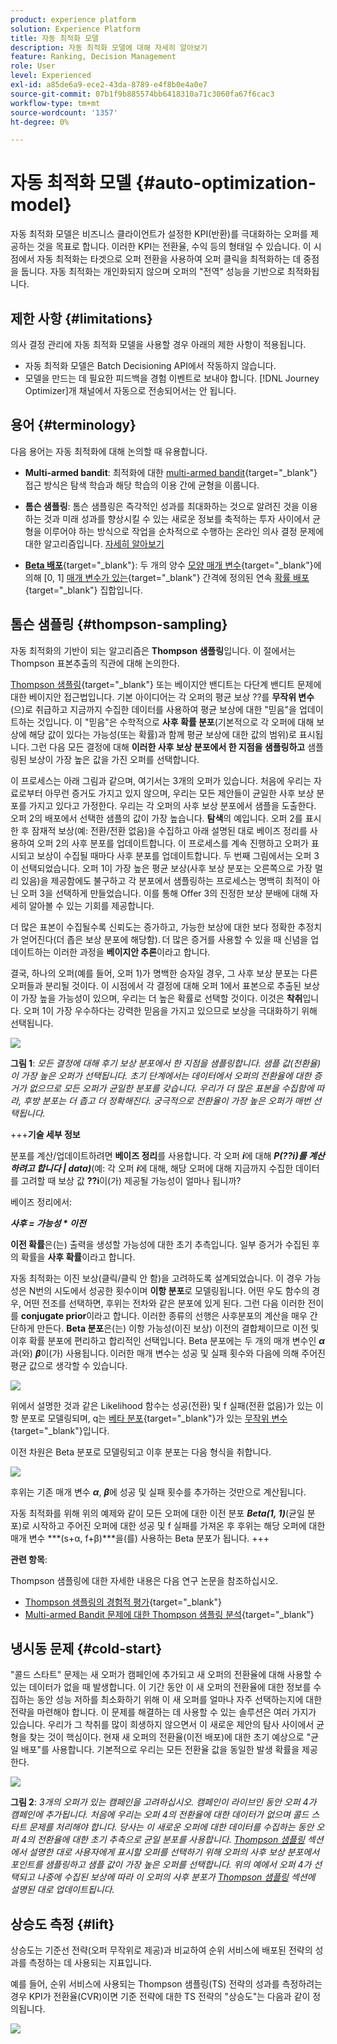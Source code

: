 ```yaml
---
product: experience platform
solution: Experience Platform
title: 자동 최적화 모델
description: 자동 최적화 모델에 대해 자세히 알아보기
feature: Ranking, Decision Management
role: User
level: Experienced
exl-id: a85de6a9-ece2-43da-8789-e4f8b0e4a0e7
source-git-commit: 07b1f9b885574bb6418310a71c3060fa67f6cac3
workflow-type: tm+mt
source-wordcount: '1357'
ht-degree: 0%

---
```


# 자동 최적화 모델 {#auto-optimization-model}

자동 최적화 모델은 비즈니스 클라이언트가 설정한 KPI(반환)를 극대화하는 오퍼를 제공하는 것을 목표로 합니다. 이러한 KPI는 전환율, 수익 등의 형태일 수 있습니다. 이 시점에서 자동 최적화는 타겟으로 오퍼 전환을 사용하여 오퍼 클릭을 최적화하는 데 중점을 둡니다. 자동 최적화는 개인화되지 않으며 오퍼의 &quot;전역&quot; 성능을 기반으로 최적화됩니다.

## 제한 사항 {#limitations}

의사 결정 관리에 자동 최적화 모델을 사용할 경우 아래의 제한 사항이 적용됩니다.

* 자동 최적화 모델은 Batch Decisioning API에서 작동하지 않습니다.
* 모델을 만드는 데 필요한 피드백을 경험 이벤트로 보내야 합니다. [!DNL Journey Optimizer]개 채널에서 자동으로 전송되어서는 안 됩니다.

## 용어 {#terminology}

다음 용어는 자동 최적화에 대해 논의할 때 유용합니다.

* **Multi-armed bandit**: 최적화에 대한 [multi-armed bandit](https://en.wikipedia.org/wiki/Multi-armed_bandit){target="_blank"} 접근 방식은 탐색 학습과 해당 학습의 이용 간에 균형을 이룹니다.

* **톰슨 샘플링**: 톰슨 샘플링은 즉각적인 성과를 최대화하는 것으로 알려진 것을 이용하는 것과 미래 성과를 향상시킬 수 있는 새로운 정보를 축적하는 투자 사이에서 균형을 이루어야 하는 방식으로 작업을 순차적으로 수행하는 온라인 의사 결정 문제에 대한 알고리즘입니다. [자세히 알아보기](#thompson-sampling)

* [**Beta 배포**](https://en.wikipedia.org/wiki/Beta_distribution){target="_blank"}: 두 개의 양수 [모양 매개 변수](https://en.wikipedia.org/wiki/Shape_parameter){target="_blank"}에 의해 [0, 1] [매개 변수가 있는](https://en.wikipedia.org/wiki/Statistical_parameter){target="_blank"} 간격에 정의된 연속 [확률 배포](https://en.wikipedia.org/wiki/Probability_distribution){target="_blank"} 집합입니다.

## 톰슨 샘플링 {#thompson-sampling}

자동 최적화의 기반이 되는 알고리즘은 **Thompson 샘플링**&#x200B;입니다. 이 절에서는 Thompson 표본추출의 직관에 대해 논의한다.

[Thompson 샘플링](https://en.wikipedia.org/wiki/Thompson_sampling){target="_blank"} 또는 베이지안 밴디트는 다단계 밴디트 문제에 대한 베이지안 접근법입니다.  기본 아이디어는 각 오퍼의 평균 보상 ??를 **무작위 변수**(으)로 취급하고 지금까지 수집한 데이터를 사용하여 평균 보상에 대한 &quot;믿음&quot;을 업데이트하는 것입니다. 이 &quot;믿음&quot;은 수학적으로 **사후 확률 분포**(기본적으로 각 오퍼에 대해 보상에 해당 값이 있다는 가능성(또는 확률)과 함께 평균 보상에 대한 값의 범위)로 표시됩니다. 그런 다음 모든 결정에 대해 **이러한 사후 보상 분포에서 한 지점을 샘플링하고** 샘플링된 보상이 가장 높은 값을 가진 오퍼를 선택합니다.

이 프로세스는 아래 그림과 같으며, 여기서는 3개의 오퍼가 있습니다. 처음에 우리는 자료로부터 아무런 증거도 가지고 있지 않으며, 우리는 모든 제안들이 균일한 사후 보상 분포를 가지고 있다고 가정한다. 우리는 각 오퍼의 사후 보상 분포에서 샘플을 도출한다. 오퍼 2의 배포에서 선택한 샘플의 값이 가장 높습니다. **탐색**&#x200B;의 예입니다. 오퍼 2를 표시한 후 잠재적 보상(예: 전환/전환 없음)을 수집하고 아래 설명된 대로 베이즈 정리를 사용하여 오퍼 2의 사후 분포를 업데이트합니다.  이 프로세스를 계속 진행하고 오퍼가 표시되고 보상이 수집될 때마다 사후 분포를 업데이트합니다. 두 번째 그림에서는 오퍼 3이 선택되었습니다. 오퍼 1이 가장 높은 평균 보상(사후 보상 분포는 오른쪽으로 가장 멀리 있음)을 제공함에도 불구하고 각 분포에서 샘플링하는 프로세스는 명백히 최적이 아닌 오퍼 3을 선택하게 만들었습니다. 이를 통해 Offer 3의 진정한 보상 분배에 대해 자세히 알아볼 수 있는 기회를 제공합니다.

더 많은 표본이 수집될수록 신뢰도는 증가하고, 가능한 보상에 대한 보다 정확한 추정치가 얻어진다(더 좁은 보상 분포에 해당함). 더 많은 증거를 사용할 수 있을 때 신념을 업데이트하는 이러한 과정을 **베이지안 추론**&#x200B;이라고 합니다.

결국, 하나의 오퍼(예를 들어, 오퍼 1)가 명백한 승자일 경우, 그 사후 보상 분포는 다른 오퍼들과 분리될 것이다. 이 시점에서 각 결정에 대해 오퍼 1에서 표본으로 추출된 보상이 가장 높을 가능성이 있으며, 우리는 더 높은 확률로 선택할 것이다. 이것은 **착취**&#x200B;입니다. 오퍼 1이 가장 우수하다는 강력한 믿음을 가지고 있으므로 보상을 극대화하기 위해 선택됩니다.

![](../assets/ai-ranking-thompson-sampling.png)

**그림 1**: *모든 결정에 대해 후기 보상 분포에서 한 지점을 샘플링합니다. 샘플 값(전환율)이 가장 높은 오퍼가 선택됩니다. 초기 단계에서는 데이터에서 오퍼의 전환율에 대한 증거가 없으므로 모든 오퍼가 균일한 분포를 갖습니다. 우리가 더 많은 표본을 수집함에 따라, 후방 분포는 더 좁고 더 정확해진다. 궁극적으로 전환율이 가장 높은 오퍼가 매번 선택됩니다.*

<!--
![](../assets/ai-ranking-thompson-sampling-initial.png)
![](../assets/ai-ranking-thompson-sampling-intermediate.png)
![](../assets/ai-ranking-thompson-sampling-ultimate.png)
-->

+++**기술 세부 정보**

분포를 계산/업데이트하려면 **베이즈 정리**&#x200B;를 사용합니다. 각 오퍼 ***i***&#x200B;에 대해 ***P(??i)를 계산하려고 합니다 | data)***(예: 각 오퍼 ***i***&#x200B;에 대해, 해당 오퍼에 대해 지금까지 수집한 데이터를 고려할 때 보상 값 **??i**&#x200B;이(가) 제공될 가능성이 얼마나 됩니까?

베이즈 정리에서:

***사후 = 가능성 * 이전***

**이전 확률**&#x200B;은(는) 출력을 생성할 가능성에 대한 초기 추측입니다. 일부 증거가 수집된 후의 확률을 **사후 확률**&#x200B;이라고 합니다. 

자동 최적화는 이진 보상(클릭/클릭 안 함)을 고려하도록 설계되었습니다. 이 경우 가능성은 N번의 시도에서 성공한 횟수이며 **이항 분포**&#x200B;로 모델링됩니다. 어떤 우도 함수의 경우, 어떤 전조를 선택하면, 후위는 전차와 같은 분포에 있게 된다. 그런 다음 이러한 전이를 **conjugate prior**&#x200B;이라고 합니다. 이러한 종류의 선행은 사후분포의 계산을 매우 간단하게 만든다. **Beta 분포**&#x200B;은(는) 이항 가능성(이진 보상) 이전의 결합체이므로 이전 및 이후 확률 분포에 편리하고 합리적인 선택입니다. Beta 분포에는 두 개의 매개 변수인 ***α***&#x200B;과(와) ***β***&#x200B;이(가) 사용됩니다. 이러한 매개 변수는 성공 및 실패 횟수와 다음에 의해 주어진 평균 값으로 생각할 수 있습니다.

![](../assets/ai-ranking-beta-distribution.png)

위에서 설명한 것과 같은 Likelihood 함수는 성공(전환) 및 f 실패(전환 없음)가 있는 이항 분포로 모델링되며, q는 [베타 분포](https://en.wikipedia.org/wiki/Beta_distribution){target="_blank"}가 있는 [무작위 변수](https://en.wikipedia.org/wiki/Random_variable){target="_blank"}입니다.

이전 차원은 Beta 분포로 모델링되고 이후 분포는 다음 형식을 취합니다.

![](../assets/ai-ranking-posterior-distribution.svg)

후위는 기존 매개 변수 ***α***, ***β***&#x200B;에 성공 및 실패 횟수를 추가하는 것만으로 계산됩니다.

자동 최적화를 위해 위의 예제와 같이 모든 오퍼에 대한 이전 분포 ***Beta(1, 1)***(균일 분포)로 시작하고 주어진 오퍼에 대한 성공 및 f 실패를 가져온 후 후위는 해당 오퍼에 대한 매개 변수 ***(s+α, f+β)***을(를) 사용하는 Beta 분포가 됩니다.
+++

**관련 항목**:

Thompson 샘플링에 대한 자세한 내용은 다음 연구 논문을 참조하십시오.
* [Thompson 샘플링의 경험적 평가](https://proceedings.neurips.cc/paper/2011/file/e53a0a2978c28872a4505bdb51db06dc-Paper.pdf){target="_blank"}
* [Multi-armed Bandit 문제에 대한 Thompson 샘플링 분석](https://proceedings.mlr.press/v23/agrawal12/agrawal12.pdf){target="_blank"}

## 냉시동 문제 {#cold-start}

&quot;콜드 스타트&quot; 문제는 새 오퍼가 캠페인에 추가되고 새 오퍼의 전환율에 대해 사용할 수 있는 데이터가 없을 때 발생합니다. 이 기간 동안 이 새 오퍼의 전환율에 대한 정보를 수집하는 동안 성능 저하를 최소화하기 위해 이 새 오퍼를 얼마나 자주 선택하는지에 대한 전략을 마련해야 합니다. 이 문제를 해결하는 데 사용할 수 있는 솔루션은 여러 가지가 있습니다. 우리가 그 착취를 많이 희생하지 않으면서 이 새로운 제안의 탐사 사이에서 균형을 찾는 것이 핵심이다. 현재 새 오퍼의 전환율(이전 배포)에 대한 초기 예상으로 &quot;균일 배포&quot;를 사용합니다. 기본적으로 우리는 모든 전환율 값을 동일한 발생 확률을 제공한다.


![](../assets/ai-ranking-cold-start-strategies.png)

**그림 2**: *3개의 오퍼가 있는 캠페인을 고려하십시오. 캠페인이 라이브인 동안 오퍼 4가 캠페인에 추가됩니다. 처음에 우리는 오퍼 4의 전환율에 대한 데이터가 없으며 콜드 스타트 문제를 처리해야 합니다. 당사는 이 새로운 오퍼에 대한 데이터를 수집하는 동안 오퍼 4의 전환율에 대한 초기 추측으로 균일 분포를 사용합니다. [Thompson 샘플링](#thompson-sampling) 섹션에서 설명한 대로 사용자에게 표시할 오퍼를 선택하기 위해 오퍼의 사후 보상 분포에서 포인트를 샘플링하고 샘플 값이 가장 높은 오퍼를 선택합니다. 위의 예에서 오퍼 4가 선택되고 나중에 수집된 보상에 따라 이 오퍼의 사후 분포가 [Thompson 샘플링](#thompson-sampling) 섹션에 설명된 대로 업데이트됩니다.*

## 상승도 측정 {#lift}

상승도는 기준선 전략(오퍼 무작위로 제공)과 비교하여 순위 서비스에 배포된 전략의 성과를 측정하는 데 사용되는 지표입니다.

예를 들어, 순위 서비스에 사용되는 Thompson 샘플링(TS) 전략의 성과를 측정하려는 경우 KPI가 전환율(CVR)이면 기준 전략에 대한 TS 전략의 &quot;상승도&quot;는 다음과 같이 정의됩니다.

![](../assets/ai-ranking-lift.png)
